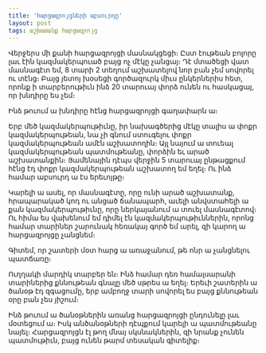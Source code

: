 ```yaml
---
title: 'հարցազրոյցների աբսուրդը'
layout: post
tags: աշխատանք հարցազրոյց
---
```


Վերջերս մի քանի հարցազրոյցի մասնակցեցի։ Ըստ էութեան բոլորը լաւ էին կազմակերպուած բայց ոչ մէկը չանցայ։ Դէ մտածեցի վատ մասնագէտ եմ, 8 տարի 2 տեղում աշխատելով նոր բան չեմ սովորել ու տէնց։ Բայց յետոյ խօսեցի գործազուրկ միւս ընկերներիս հետ, որոնք ի տարբերութիւն ինձ 20 տարուայ փորձ ունեն ու հասկացայ, որ խնդիրը ես չեմ։

Ինձ թուում ա խնդիրը հէնց հարցազրոյցի գաղափարն ա։

Երբ մեծ կազմակերպութիւնը, իր նախագծերից մէկը տալիս ա փոքր կազմակերպութեան, նա չի գնում ստուգելու փոքր կազմակերպութեան ամէն աշխատողին։ Այլ նայում ա տուեալ կազմակերպութեան պատմութեանը, փորձին եւ արած աշխատանքին։ Յամենային դէպս վերջին 5 տարուայ ընթացքում հէնց էդ փոքր կազմակերպութեան աշխատող եմ եղել։ Ու ինձ համար աբսուրդ ա էս երեւոյթը։

Կարելի ա ասել, որ մասնագէտը, որը ունի արած աշխատանք, հրապարակած կոդ ու անցած ճանապարհ, աւելի անվստահելի ա քան կազմակերպութիւնը, որը ներկայանում ա տուել մասնագէտով։ Ու հիմա ես վախենում եմ դիմել էն կազմակերպութիւններին, որոնց համար տարիներ շարունակ հեռակայ գործ եմ արել, զի կարող ա հարցազրոյցը չանցնեմ։

Գիտեմ, որ շատերի մօտ հարց ա առաջանում, թե ոնր ա չանցնելու պատճառը։

Ուղղակի մարդիկ տարբեր են։ Ինձ համար դեռ համալսարանի տարիներից քննութեան գնալը մեծ սթրես ա եղել։ Երեւի շատերին ա ծանօթ էդ զգացումը, երբ ամբողջ տարի սովորել ես բայց քննութեան օրը բան չես յիշում։

Ինձ թուում ա ծանօթներին առանց հարցազրոյցի ընդունելը լաւ մօտեցում ա։ Իսկ անծանօթների դէպքում կարելի ա պատմութեանը նայել։ Հարցազրոյցն էլ թող մնայ սկսնակներին, զի նրանք չունեն պատմութիւն, բայց ունեն թարմ տեսական գիտելիք։
